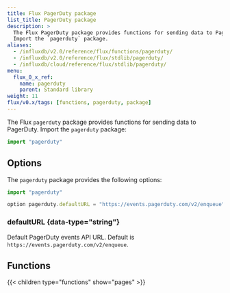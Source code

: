 ```yaml
---
title: Flux PagerDuty package
list_title: PagerDuty package
description: >
  The Flux PagerDuty package provides functions for sending data to PagerDuty.
  Import the `pagerduty` package.
aliases:
  - /influxdb/v2.0/reference/flux/functions/pagerduty/
  - /influxdb/v2.0/reference/flux/stdlib/pagerduty/
  - /influxdb/cloud/reference/flux/stdlib/pagerduty/
menu:
  flux_0_x_ref:
    name: pagerduty
    parent: Standard library
weight: 11
flux/v0.x/tags: [functions, pagerduty, package]
---
```


The Flux `pagerduty` package provides functions for sending data to PagerDuty.
Import the `pagerduty` package:

```js
import "pagerduty"
```

## Options
The `pagerduty` package provides the following options:

```js
import "pagerduty"

option pagerduty.defaultURL = "https://events.pagerduty.com/v2/enqueue"
```

### defaultURL {data-type="string"}
Default PagerDuty events API URL.
Default is `https://events.pagerduty.com/v2/enqueue`.

## Functions
{{< children type="functions" show="pages" >}}
